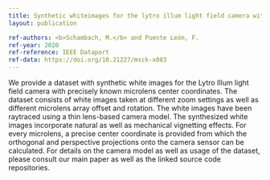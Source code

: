 ```yaml
---
title: Synthetic whiteimages for the lytro illum light field camera with ground truth microlens center coordinates
layout: publication

ref-authors: <b>Schambach, M.</b> and Puente León, F.
ref-year: 2020
ref-reference: IEEE Dataport
ref-data: https://doi.org/10.21227/msck-x083
---
```


We provide a dataset with synthetic white images for the Lytro Illum light field camera with precisely known microlens center coordinates.
The dataset consists of white images taken at different zoom settings as well as different microlens array offset and rotation.
The white images have been raytraced using a thin lens-based camera model. The synthesized white images incorporate natural as well as mechanical vignetting effects.
For every microlens, a precise center coordinate is provided from which the orthogonal and perspective projections onto the camera sensor can be calculated.
For details on the camera model as well as usage of the dataset, please consult our main paper as well as the linked source code repositories.
